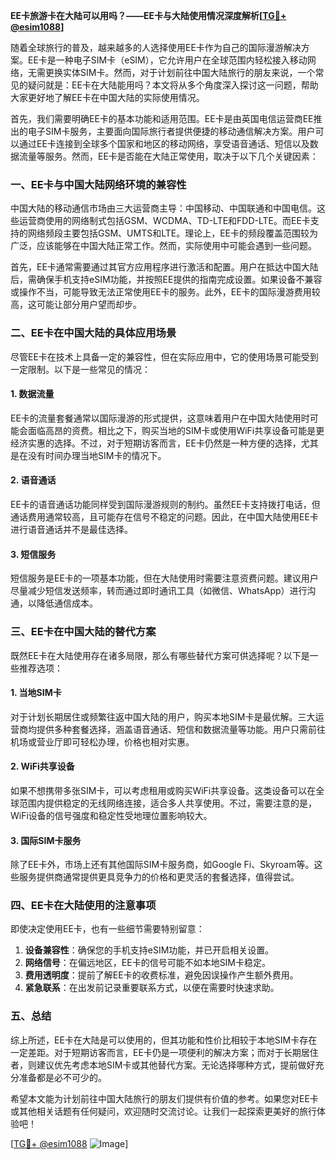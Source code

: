 **EE卡旅游卡在大陆可以用吗？——EE卡与大陆使用情况深度解析[[TG💪+ @esim1088](https://t.me/s/esim1088)]**

随着全球旅行的普及，越来越多的人选择使用EE卡作为自己的国际漫游解决方案。EE卡是一种电子SIM卡（eSIM），它允许用户在全球范围内轻松接入移动网络，无需更换实体SIM卡。然而，对于计划前往中国大陆旅行的朋友来说，一个常见的疑问就是：EE卡在大陆能用吗？本文将从多个角度深入探讨这一问题，帮助大家更好地了解EE卡在中国大陆的实际使用情况。

首先，我们需要明确EE卡的基本功能和适用范围。EE卡是由英国电信运营商EE推出的电子SIM卡服务，主要面向国际旅行者提供便捷的移动通信解决方案。用户可以通过EE卡连接到全球多个国家和地区的移动网络，享受语音通话、短信以及数据流量等服务。然而，EE卡是否能在大陆正常使用，取决于以下几个关键因素：

### 一、EE卡与中国大陆网络环境的兼容性

中国大陆的移动通信市场由三大运营商主导：中国移动、中国联通和中国电信。这些运营商使用的网络制式包括GSM、WCDMA、TD-LTE和FDD-LTE。而EE卡支持的网络频段主要包括GSM、UMTS和LTE。理论上，EE卡的频段覆盖范围较为广泛，应该能够在中国大陆正常工作。然而，实际使用中可能会遇到一些问题。

首先，EE卡通常需要通过其官方应用程序进行激活和配置。用户在抵达中国大陆后，需确保手机支持eSIM功能，并按照EE提供的指南完成设置。如果设备不兼容或操作不当，可能导致无法正常使用EE卡的服务。此外，EE卡的国际漫游费用较高，这可能让部分用户望而却步。

### 二、EE卡在中国大陆的具体应用场景

尽管EE卡在技术上具备一定的兼容性，但在实际应用中，它的使用场景可能受到一定限制。以下是一些常见的情况：

#### 1. 数据流量
EE卡的流量套餐通常以国际漫游的形式提供，这意味着用户在中国大陆使用时可能会面临高昂的资费。相比之下，购买当地的SIM卡或使用WiFi共享设备可能是更经济实惠的选择。不过，对于短期访客而言，EE卡仍然是一种方便的选择，尤其是在没有时间办理当地SIM卡的情况下。

#### 2. 语音通话
EE卡的语音通话功能同样受到国际漫游规则的制约。虽然EE卡支持拨打电话，但通话费用通常较高，且可能存在信号不稳定的问题。因此，在中国大陆使用EE卡进行语音通话并不是最佳选择。

#### 3. 短信服务
短信服务是EE卡的一项基本功能，但在大陆使用时需要注意资费问题。建议用户尽量减少短信发送频率，转而通过即时通讯工具（如微信、WhatsApp）进行沟通，以降低通信成本。

### 三、EE卡在中国大陆的替代方案

既然EE卡在大陆使用存在诸多局限，那么有哪些替代方案可供选择呢？以下是一些推荐选项：

#### 1. 当地SIM卡
对于计划长期居住或频繁往返中国大陆的用户，购买本地SIM卡是最优解。三大运营商均提供多种套餐选择，涵盖语音通话、短信和数据流量等功能。用户只需前往机场或营业厅即可轻松办理，价格也相对实惠。

#### 2. WiFi共享设备
如果不想携带多张SIM卡，可以考虑租用或购买WiFi共享设备。这类设备可以在全球范围内提供稳定的无线网络连接，适合多人共享使用。不过，需要注意的是，WiFi设备的信号强度和稳定性受地理位置影响较大。

#### 3. 国际SIM卡服务
除了EE卡外，市场上还有其他国际SIM卡服务商，如Google Fi、Skyroam等。这些服务提供商通常提供更具竞争力的价格和更灵活的套餐选择，值得尝试。

### 四、EE卡在大陆使用的注意事项

即使决定使用EE卡，也有一些细节需要特别留意：

1. **设备兼容性**：确保您的手机支持eSIM功能，并已开启相关设置。
2. **网络信号**：在偏远地区，EE卡的信号可能不如本地SIM卡稳定。
3. **费用透明度**：提前了解EE卡的收费标准，避免因误操作产生额外费用。
4. **紧急联系**：在出发前记录重要联系方式，以便在需要时快速求助。

### 五、总结

综上所述，EE卡在大陆是可以使用的，但其功能和性价比相较于本地SIM卡存在一定差距。对于短期访客而言，EE卡仍是一项便利的解决方案；而对于长期居住者，则建议优先考虑本地SIM卡或其他替代方案。无论选择哪种方式，提前做好充分准备都是必不可少的。

希望本文能为计划前往中国大陆旅行的朋友们提供有价值的参考。如果您对EE卡或其他相关话题有任何疑问，欢迎随时交流讨论。让我们一起探索更美好的旅行体验吧！

[[TG💪+ @esim1088](https://t.me/s/esim1088) ![Image](https://i.postimg.cc/4NQfJmqS/Snipaste-2025-05-13-00-14-12.png)]